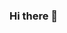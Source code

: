 ### Hi there 👋

<!--
**leicer42/leicer42** is a ✨ _special_ ✨ repository because its `README.md` (this file) appears on your GitHub profile.

Here are some ideas to get you started:

- 🔭 Currently being a computer technician ...
- 🌱 Learning JavaScript, ReactJs and Database ...
- 👯 Looking to learn to collaborate ...
- 🤔 I accept help with JavaScript and ReactJs hihi ...
-->
